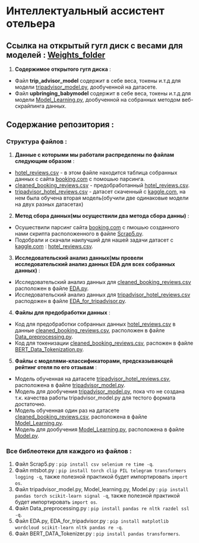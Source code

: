 # Интеллектуальный ассистент отельера
## Ссылка на открытый гугл диск с весами для моделей : [Weights_folder](https://drive.google.com/drive/folders/1HYi87n9x0Mb3pl7G6O4Tgc0nBbpouW0J?usp=sharing)
1. **Содержимое открытого гугл диска** :
* Файл **trip_advisor_model** содержит в себе веса, токены и.т.д для модели [tripadvisor_model.py](tripadvisor_model.py), дообученной на датасете.
* Файл **upbringing_babymodel** содержит в себе веса, токены и.т.д для модели [Model_Learning.py](Model_Learning.py), дообученной на собранных методом веб-скрайпинга данных.
## Содержание репозитория :
### Структура файлов : 
1. **Данные с которыми мы работали распределены по файлам следующим образом** :
* [hotel_reviews.csv](hotel_reviews.csv) - в этом файле находится таблица собранных данных с сайта [booking.com](booking.com) с помошью парсинга.
* [cleaned_booking_reviews.csv](cleaned_booking_reviews.csv) - предобработанный [hotel_reviews.csv](hotel_reviews.csv).
* [tripadvisor_hotel_reviews.csv](tripadvisor_hotel_reviews.csv) - датасет скаченный с [kaggle.com](https://www.kaggle.com/datasets/andrewmvd/trip-advisor-hotel-reviews), на нем была обучена вторая модель(обучили две одинаковые модели на двух разных датасетах)
2. **Метод сбора данных(мы осуществили два метода сбора данны)** :
* Осушествили парсинг сайта [booking.com](booking.com) с пмошью созданного нами скрипта расположенного в файле [Scrap5.py](scrap5.py).
* Подобрали и скачали наилучший для нашей задачи датасет c [kaggle.com](https://www.kaggle.com/datasets/andrewmvd/trip-advisor-hotel-reviews) : [hotel_reviews.csv](hotel_reviews.csv).
3. **Исследовательский анализ данных(мы провели исследовательский анализ данных EDA для всех собранных данных)** :
* Исследовательский анализ данных для [cleaned_booking_reviews.csv](cleaned_booking_reviews.csv) расположен в файле [EDA.py](EDA.py).
* Исследовательский анализ данных для [tripadvisor_hotel_reviews.csv](tripadvisor_hotel_reviews.csv) расподожен в файле [EDA_for_tripadvisor.py](EDA_for_tripadvisor.py).
4. **Файлы для предобработки данных** :
* Код для предобработки собранных данных [hotel_reviews.csv](hotel_reviews.csv) в данные [cleaned_booking_reviews.csv](cleaned_booking_reviews.csv), расположен в файле [Data_preprocessing.py](Data_preprocessing.py).
* Код для токенизации [cleaned_booking_reviews.csv](cleaned_booking_reviews.csv), распожен в файле [BERT_Data_Tokenization.py](BERT_Data_Tokenization.py).
5. **Файлы с моделями-классификаторами, предсказывающей рейтинг отеля по его отзывам** :
* Модель обученная на датасете [tripadvisor_hotel_reviews.csv](tripadvisor_hotel_reviews.csv), расположена в файле [tripadvisor_model.py](tripadvisor_model.py).
* Модель для дообучения [tripadvisor_model.py](tripadvisor_model.py), пока что не создана т.к. качества работы tripadvisor_model.py для тестого формата достаточно. 
* Модель обученная один раз на датасете [cleaned_booking_reviews.csv](cleaned_booking_reviews.csv), расположена в файле [Model_Learning.py](Model_Learning.py).
* Модель для дообучения [Model_Learning.py](Model_Learning.py), расположена в файле [Model.py](Model.py).
### Все библеотеки для каждого из файлов :
1. Файл Scrap5.py : `pip install csv selenium re time -q`.
2. Файл mtsbot.py : `pip install torch clip PIL telegram transformers logging -q`, также полезной практикой будет импортировать `import os`.
3. Файл tripadvisor_model.py, Model_learning.py, Model.py : `pip install pandas torch scikit-learn signal -q`, также полезной практикой будет импортировать `import os`.
4. Файл Data_preprocessing.py :  `pip install pandas re nltk razdel ssl -q`.
5. Файл EDA.py, EDA_for_tripadvisor.py : `pip install matplotlib wordcloud scikit-learn nltk pandas re -q`.
6. Файл BERT_DATA_Tokenizer.py : `pip install pandas transformers`.
